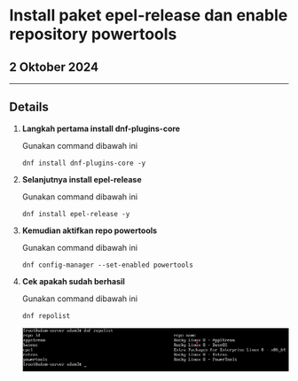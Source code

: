 # Install paket epel-release dan enable repository powertools

## 2 Oktober 2024

---

## Details

1. **Langkah pertama install dnf-plugins-core**

    Gunakan command dibawah ini

    ``` 
    dnf install dnf-plugins-core -y
    ```

2. **Selanjutnya install epel-release**

    Gunakan command dibawah ini

    ```
    dnf install epel-release -y
    ```
    
3. **Kemudian aktifkan repo powertools**

    Gunakan command dibawah ini

    ```
    dnf config-manager --set-enabled powertools
    ```
    
4. **Cek apakah sudah berhasil**

    Gunakan command dibawah ini

    ```
    dnf repolist
    ```

    ![Cek-Epel](https://github.com/adampnggwa/BELAJAR-YAVA247/blob/main/Image/installepel.png)